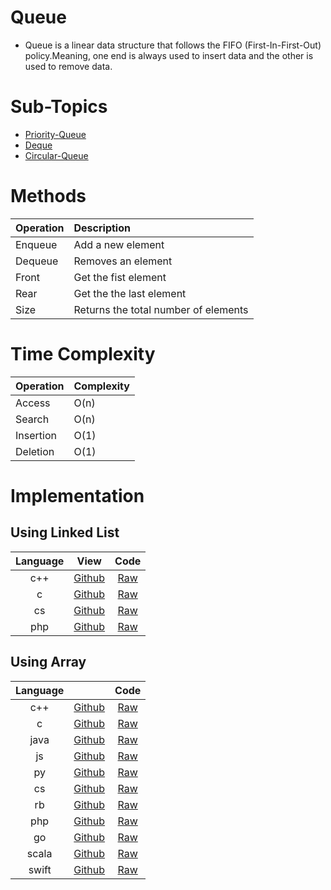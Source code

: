 # Queue
* Queue is a linear data structure that follows the FIFO (First-In-First-Out) policy.Meaning, one end is always used to insert data and the other is used to remove data.

# Sub-Topics
* [Priority-Queue](Priority-Queue/)
* [Deque](Deque/)
* [Circular-Queue](Circular-Queue/)

# Methods

| Operation | Description 
|:--|:--
|Enqueue | Add a new element  
|Dequeue | Removes an element 
|Front | Get the fist element 
|Rear | Get the the last element 
|Size | Returns the total number of elements 

# Time Complexity

| Operation | Complexity 
|:--|:--
|Access | O(n) 
|Search | O(n) 
|Insertion | O(1) 
|Deletion | O(1) 


# Implementation

## Using Linked List

| Language | View | Code
|:--: |:--: |:--:
| c++ | [Github](https://github.com/ahampriyanshu/algo_ds_101/blob/main/Data-Structures/Queue/QueueUsingLL.cpp) | [Raw](QueueUsingLL.cpp)
| c | [Github](https://github.com/ahampriyanshu/algo_ds_101/blob/main/Data-Structures/Queue/QueueUsingLL.c) | [Raw](QueueUsingLL.c)
| cs | [Github](https://github.com/ahampriyanshu/algo_ds_101/blob/main/Data-Structures/Queue/QueueUsingLL.cs) | [Raw](QueueUsingLL.cs)
| php | [Github](https://github.com/ahampriyanshu/algo_ds_101/blob/main/Data-Structures/Queue/QueueUsingLL.cpp) | [Raw](QueueUsingLL.php)

## Using Array

| Language |  | Code 
|:--: |:--: |:--:
| c++ | [Github](https://github.com/ahampriyanshu/algo_ds_101/blob/main/Data-Structures/Queue/QueueUsingArray.cpp) | [Raw](QueueUsingArray.cpp)
| c | [Github](https://github.com/ahampriyanshu/algo_ds_101/blob/main/Data-Structures/Queue/QueueUsingArray.c) | [Raw](QueueUsingArray.c)
| java | [Github](https://github.com/ahampriyanshu/algo_ds_101/blob/main/Data-Structures/Queue/QueueUsingArray.java) | [Raw](QueueUsingArray.java)
| js | [Github](https://github.com/ahampriyanshu/algo_ds_101/blob/main/Data-Structures/Queue/QueueUsingArray.js) | [Raw](QueueUsingArray.js)
| py | [Github](https://github.com/ahampriyanshu/algo_ds_101/blob/main/Data-Structures/Queue/QueueUsingArray.py) | [Raw](QueueUsingArray.py)
| cs | [Github](https://github.com/ahampriyanshu/algo_ds_101/blob/main/Data-Structures/Queue/QueueUsingArray.cs) | [Raw](QueueUsingArray.cs)
| rb | [Github](https://github.com/ahampriyanshu/algo_ds_101/blob/main/Data-Structures/Queue/QueueUsingArray.rb) | [Raw](QueueUsingArray.rb)
| php | [Github](https://github.com/ahampriyanshu/algo_ds_101/blob/main/Data-Structures/Queue/QueueUsingArray.php) | [Raw](QueueUsingArray.php)
| go | [Github](https://github.com/ahampriyanshu/algo_ds_101/blob/main/Data-Structures/Queue/QueueUsingArray.go) | [Raw](QueueUsingArray.go)
| scala | [Github](https://github.com/ahampriyanshu/algo_ds_101/blob/main/Data-Structures/Queue/QueueUsingArray.scala) | [Raw](QueueUsingArray.scala)
| swift | [Github](https://github.com/ahampriyanshu/algo_ds_101/blob/main/Data-Structures/Queue/QueueUsingArray.swift) | [Raw](QueueUsingArray.swift)